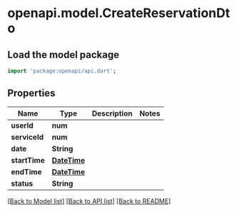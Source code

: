 # openapi.model.CreateReservationDto

## Load the model package
```dart
import 'package:openapi/api.dart';
```

## Properties
Name | Type | Description | Notes
------------ | ------------- | ------------- | -------------
**userId** | **num** |  | 
**serviceId** | **num** |  | 
**date** | **String** |  | 
**startTime** | [**DateTime**](DateTime.md) |  | 
**endTime** | [**DateTime**](DateTime.md) |  | 
**status** | **String** |  | 

[[Back to Model list]](../README.md#documentation-for-models) [[Back to API list]](../README.md#documentation-for-api-endpoints) [[Back to README]](../README.md)


